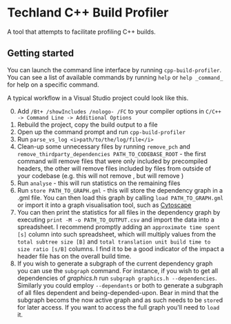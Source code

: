 Techland C++ Build Profiler
===========================

A tool that attempts to facilitate profiling C++ builds.

Getting started
---------------

You can launch the command line interface by running `cpp-build-profiler`. You can see
a list of available commands by running `help` or `help _command_` for help on a specific
command.

A typical workflow in a Visual Studio project could look like this.

0. Add `/Bt+ /showIncludes /nologo- /FC` to your compiler options in `C/C++ -> Command Line ->
Additional Options`
0. Rebuild the project, copy the build output to a file
0. Open up the command prompt and run `cpp-build-profiler`
0. Run `parse_vs_log <i>path/to/the/log/file</i>`
0. Clean-up some unnecessary files by running `remove_pch` and
`remove_thirdparty_dependencies PATH_TO_CODEBASE_ROOT` - the first command will remove files
that were only included by precompiled headers, the other will remove files included by files 
from outside of your codebase (e.g. this will not remove <vector>, but will remove <xmemory>)
0. Run `analyse` - this will run statistics on the remaining files
0. Run `store PATH_TO_GRAPH.gml` - this will store the dependency graph in a .gml file. You can
then load this graph by calling `load PATH_TO_GRAPH.gml` or import it into a graph visualisation
tool, such as [Cytoscape](http://www.cytoscape.org/download.php)
0. You can then print the statistics for all files in the dependency graph by executing
`print -M -o PATH_TO_OUTPUT.csv` and import the data into a spreadsheet. I recommend promptly adding
an `approximate time spent [s]` column into such spreadsheet, which will multiply values from the
`total subtree size [B]` and `total translation unit build time to size ratio [s/B]` columns. I find it
to be a good indicator of the impact a header file has on the overall build time.
0. If you wish to generate a subgraph of the current dependency graph you can use the `subgraph`
command. For instance, if you wish to get all dependencies of _graphics.h_ run
`subgraph graphics.h --dependencies`. Similarly you could employ `--dependants` or both to generate
a subgraph of all files dependent and being-depended-upon. Bear in mind that the subgraph becoms
the now active graph and as such needs to be `store`d for later access. If you want to access the
full graph you'll need to `load` it.
